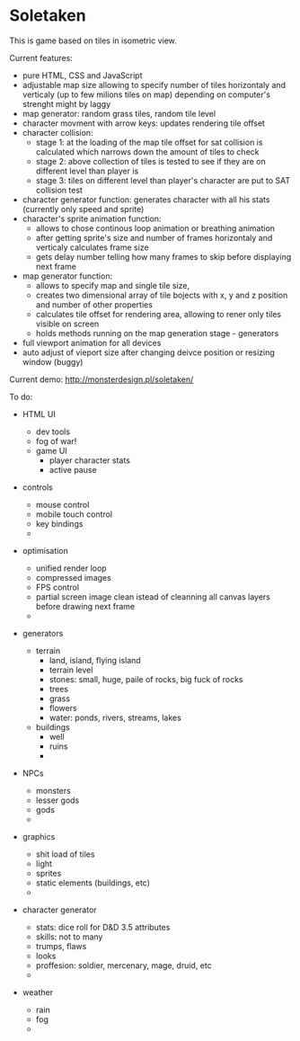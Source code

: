 # Soletaken
This is game based on tiles in isometric view.

Current features:
- pure HTML, CSS and JavaScript
- adjustable map size allowing to specify number of tiles
  horizontaly and verticaly (up to few milions tiles on map)
  depending on computer's strenght might by laggy
- map generator: random grass tiles, random tile level
- character movment with arrow keys: updates rendering tile offset
- character collision:
	- stage 1: at the loading of the map tile offset for sat collision is calculated which narrows down the amount of tiles to check
  	- stage 2: above collection of tiles is tested to see if they are on different level than player is
  	- stage 3: tiles on different level than player's character are put to SAT collision test 
- character generator function: generates character with all his stats (currently only speed and sprite)
- character's sprite animation function:
	- allows to chose continous loop animation or breathing animation
	- after getting sprite's size and number of frames horizontaly and verticaly calculates frame size
	- gets delay number telling how many frames to skip before displaying next frame
- map generator function:
	- allows to specify map and single tile size,
	- creates two dimensional array of tile bojects with x, y and z position
	  and number of other properties
  	- calculates tile offset for rendering area, allowing to rener only tiles visible on screen
  	- holds methods running on the map generation stage - generators
- full viewport animation for all devices
- auto adjust of vieport size after changing deivce position or resizing window (buggy)

Current demo:
http://monsterdesign.pl/soletaken/


To do:
- HTML UI
	- dev tools
	- fog of war!
	- game UI
		- player character stats
		- active pause

- controls
	- mouse control
	- mobile touch control
	- key bindings
	- 

- optimisation
	- unified render loop
	- compressed images
	- FPS control
	- partial screen image clean istead of cleanning all canvas layers before drawing next frame
	- 

- generators
	- terrain
		- land, island, flying island
		- terrain level
		- stones: small, huge, paile of rocks, big fuck of rocks
		- trees
		- grass
		- flowers
		- water: ponds, rivers, streams, lakes
	- buildings
		- well
		- ruins
		- 

- NPCs
	- monsters
	- lesser gods
	- gods
	- 

- graphics
	- shit load of tiles
	- light
	- sprites
	- static elements (buildings, etc)
	- 

- character generator
	- stats: dice roll for D&D 3.5 attributes
	- skills: not to many
	- trumps, flaws
	- looks
	- proffesion: soldier, mercenary, mage, druid, etc
	- 

- weather
	- rain
	- fog
	- 
